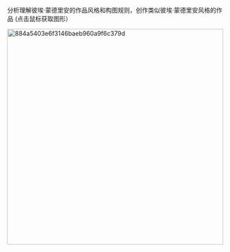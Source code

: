 分析理解彼埃·蒙德里安的作品风格和构图规则，创作类似彼埃·蒙德里安风格的作品 (点击鼠标获取图形）

<img width="500" alt="884a5403e6f3146baeb960a9f6c379d" src="https://user-images.githubusercontent.com/90957569/137847849-b867943a-2ff3-476a-a9bf-f20d9978230a.png">

